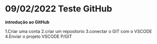 # 09/02/2022 Teste GitHub
**introdução ao GitHub**

1.Criar uma conta
2.criar um repositorio
3.conectar o GIT com o VSCODE
4.Enviar o projeto VSCODE P/GIT
